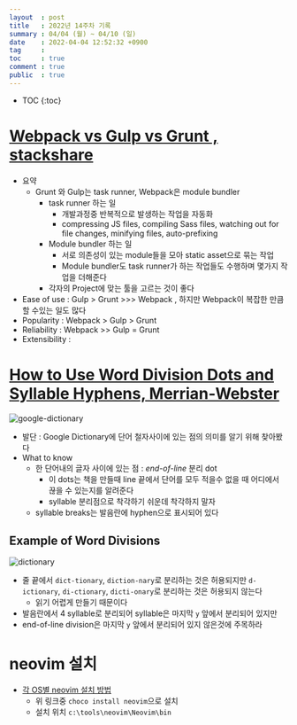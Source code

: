 ```yaml
---
layout  : post
title   : 2022년 14주차 기록
summary : 04/04 (월) ~ 04/10 (일)
date    : 2022-04-04 12:52:32 +0900
tag     : 
toc     : true
comment : true
public  : true
---
```

* TOC
{:toc}

# [Webpack vs Gulp vs Grunt , stackshare](https://stackshare.io/stackups/grunt-vs-gulp-vs-webpack)

* 요약
  * Grunt 와 Gulp는 task runner, Webpack은 module bundler
    * task runner 하는 일
      * 개발과정중 반복적으로 발생하는 작업을 자동화
      * compressing JS files, compiling Sass files, watching out for file changes, minifying files, auto-prefixing
    * Module bundler 하는 일
      * 서로 의존성이 있는 module들을 모아 static asset으로 묶는 작업
      * Module bundler도 task runner가 하는 작업들도 수행하며 몇가지 작업을 더해준다
    * 각자의 Project에 맞는 툴을 고르는 것이 좋다
* Ease of use : Gulp > Grunt >>> Webpack , 하지만 Webpack이 복잡한 만큼 할 수있는 일도 많다
* Popularity : Webpack > Gulp > Grunt
* Reliability : Webpack >> Gulp = Grunt
* Extensibility :  

# [How to Use Word Division Dots and Syllable Hyphens, Merrian-Webster](https://www.merriam-webster.com/words-at-play/word-division-dots-and-syllable-pronunciation-hyphens)

![google-dictionary](https://lh3.googleusercontent.com/wTFQxfG3S50kyTqfQCpYHRkDu-HcIJnMaTDQCJ2mPZt3v4IF1DcfLRryjXcSBhE1msPqKYYQ8XvYGq24o5yzUA7i15g=w640-h400-e365-rj-sc0x00ffffff)
* 발단 : Google Dictionary에 단어 철자사이에 있는 점의 의미를 알기 위해 찾아봤다
* What to know
  * 한 단어내의 글자 사이에 있는 점 : *end-of-line* 분리 dot
    * 이 dots는 책을 만들때 line 끝에서 단어를 모두 적을수 없을 때 어디에서 끊을 수 있는지를 알려준다
    * syllable 분리점으로 착각하기 쉬운데 착각하지 말자
  * syllable breaks는 발음란에 hyphen으로 표시되어 있다

## Example of Word Divisions

![dictionary](https://www.merriam-webster.com/assets/mw/images/source-original/2020-10-26_13-58-06---b8067fe0c17468f43289ad049bf7cdb6.png)

  * 줄 끝에서 `dict-tionary`, `diction-nary`로 분리하는 것은 허용되지만 `d-ictionary`, `di-ctionary`, `dicti-onary`로 분리하는 것은 허용되지 않는다
    * 읽기 어렵게 만들기 때문이다
  * 발음란에서 4 syllable로 분리되어 syllable은  마지막 `y` 앞에서 분리되어 있지만
  * end-of-line division은 마지막 `y` 앞에서 분리되어 있지 않은것에 주목하라

# neovim 설치

* [각 OS별 neovim 설치 방법](https://github.com/neovim/neovim/wiki/Installing-Neovim)
  * 위 링크중 `choco install neovim`으로 설치
  * 설치 위치 `c:\tools\neovim\Neovim\bin`
